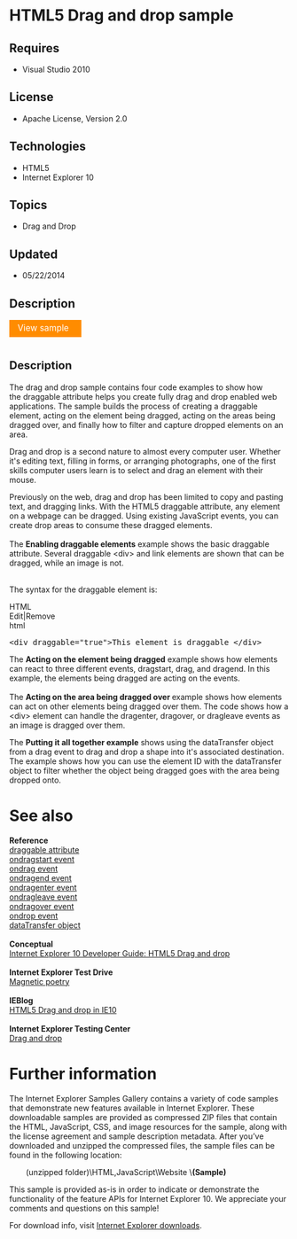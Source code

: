 # HTML5 Drag and drop sample
## Requires
- Visual Studio 2010
## License
- Apache License, Version 2.0
## Technologies
- HTML5
- Internet Explorer 10
## Topics
- Drag and Drop
## Updated
- 05/22/2014
## Description

<div><a href="http://samples.msdn.microsoft.com/iedevcenter/DragAndDrop/default.html" style="text-decoration:none">
<div style="background:#ff8c00; color:white; width:100px; padding:5px 15px; margin:15px 0; line-height:135%; font-family:inherit; font-size:1.1em; text-decoration:none">
View sample</div>
</a></div>
<h1><span style="font-size:20px; font-weight:bold">Description</span></h1>
<p>The drag and drop sample contains four code examples&nbsp;to show&nbsp;how the&nbsp;draggable attribute helps you create fully drag and drop enabled web applications. The sample builds the process of creating a draggable element, acting on the element being
 dragged, acting on the areas being dragged over, and finally how to filter and capture dropped elements on an area.</p>
<p>Drag and drop is a second nature to almost every computer user. Whether it's editing text, filling in forms, or arranging photographs, one of the first skills computer users learn is to select and drag an element with their mouse.</p>
<p>Previously on the web, drag and drop has been limited to copy and pasting text, and dragging links. With the HTML5 draggable attribute, any element on a webpage can be dragged. Using existing JavaScript events, you can create drop areas to consume these
 dragged elements.<br>
<br>
The <strong>Enabling draggable elements</strong> example shows the basic draggable attribute. Several draggable &lt;div&gt; and link&nbsp;elements are shown that can be dragged, while&nbsp;an image is not. &nbsp;</p>
<p><br>
The syntax for the draggable element is:</p>
<div class="scriptcode">
<div class="pluginEditHolder" pluginCommand="mceScriptCode">
<div class="title"><span>HTML</span></div>
<div class="pluginLinkHolder"><span class="pluginEditHolderLink">Edit</span>|<span class="pluginRemoveHolderLink">Remove</span></div>
<span class="hidden">html</span>

<div class="preview">
<pre class="js">&lt;div&nbsp;draggable=<span class="js__string">&quot;true&quot;</span>&gt;This&nbsp;element&nbsp;is&nbsp;draggable&nbsp;&lt;/div&gt;</pre>
</div>
</div>
</div>
<p><span>The <strong>Acting on the element being dragged</strong> example shows how elements can react to three different events, dragstart, drag, and dragend. In this example, the elements being dragged are acting on the events.
<br>
<br>
The <strong>Acting on the area being dragged over </strong>example shows how elements can act on other elements being dragged over them. The code shows how a &lt;div&gt; element can handle the dragenter, dragover, or dragleave events as an image is dragged
 over them. </span></p>
<p><span>The <strong>Putting it all together example</strong> shows using the dataTransfer object from&nbsp;a drag event to&nbsp;drag and drop a shape into it's associated destination. The example shows how you can use the element ID with the dataTransfer object
 to filter whether the object&nbsp;being dragged goes with the area being dropped onto. &nbsp;</span></p>
<h1>See also</h1>
<p><strong>Reference</strong><br>
<a href="http://msdn.microsoft.com/en-us/library/ie/hh772927(v=vs.85).aspx" target="_blank">draggable attribute</a><br>
<a href="http://msdn.microsoft.com/en-us/library/ie/ms536928(v=vs.85).aspx" target="_blank">ondragstart event</a><br>
<a href="http://msdn.microsoft.com/en-us/library/ie/ms536923(v=vs.85).aspx" target="_blank">ondrag event</a><br>
<a href="http://msdn.microsoft.com/en-us/library/ie/ms536924(v=vs.85).aspx" target="_blank">ondragend event</a><br>
<a href="http://msdn.microsoft.com/en-us/library/ie/ms536925(v=vs.85).aspx" target="_blank">ondragenter event</a><br>
<a href="http://msdn.microsoft.com/en-us/library/ie/ms536926(v=vs.85).aspx" target="_blank">ondragleave event</a><br>
<a href="http://msdn.microsoft.com/en-us/library/ie/ms536927(v=vs.85).aspx" target="_blank">ondragover event</a><br>
<a href="http://msdn.microsoft.com/en-us/library/ie/ms536929(v=vs.85).aspx" target="_blank">ondrop event</a><br>
<a href="http://msdn.microsoft.com/en-us/library/ie/ms535861(v=vs.85).aspx" target="_blank">dataTransfer object</a><br>
<br>
<strong>Conceptual</strong><br>
<a href="http://msdn.microsoft.com/en-us/library/ie/hh673539(v=vs.85).aspx" target="_blank">Internet Explorer 10 Developer Guide: HTML5 Drag and drop</a><br>
<br>
<strong>Internet Explorer Test Drive</strong><br>
<a href="http://ie.microsoft.com/testdrive/Graphics/MagneticPoetry/Default.html" target="_blank">Magnetic poetry</a><br>
<br>
<strong>IEBlog</strong><br>
<a href="http://blogs.msdn.com/b/ie/archive/2011/07/27/html5-drag-and-drop-in-ie10-ppb2.aspx" target="_blank">HTML5 Drag and drop in IE10</a><br>
<br>
<strong>Internet Explorer Testing Center</strong><br>
<a href="http://samples.msdn.microsoft.com/ietestcenter/#html5DragandDrop" target="_blank">Drag and drop</a></p>
<h1>Further information</h1>
<p>The Internet Explorer Samples Gallery contains a variety of code samples that demonstrate new features available in Internet Explorer. These downloadable samples are provided as compressed ZIP files that contain the HTML, JavaScript, CSS, and image resources
 for the sample, along with the license agreement and sample description metadata. After you&rsquo;ve downloaded and unzipped the compressed files, the sample files can be found in the following location:</p>
<p style="padding-left:30px">(unzipped folder)\HTML,JavaScript\Website \<strong>(Sample)</strong></p>
<p>This sample is provided as-is in order to indicate or demonstrate the functionality of the feature APIs for Internet Explorer&nbsp;10. We appreciate your comments and questions on this sample!</p>
<p>For download info, visit <a href="http://msdn.microsoft.com/en-us/ie/aa740471.aspx">
Internet Explorer downloads</a>.</p>
